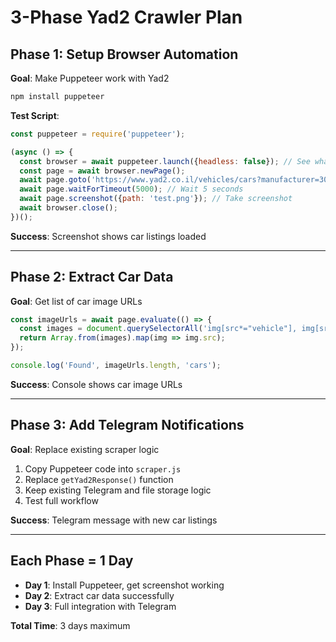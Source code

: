 # 3-Phase Yad2 Crawler Plan

## Phase 1: Setup Browser Automation
**Goal**: Make Puppeteer work with Yad2

```bash
npm install puppeteer
```

**Test Script**:
```javascript
const puppeteer = require('puppeteer');

(async () => {
  const browser = await puppeteer.launch({headless: false}); // See what happens
  const page = await browser.newPage();
  await page.goto('https://www.yad2.co.il/vehicles/cars?manufacturer=30&model=10379&year=2008--1&price=-1-10000');
  await page.waitForTimeout(5000); // Wait 5 seconds
  await page.screenshot({path: 'test.png'}); // Take screenshot
  await browser.close();
})();
```

**Success**: Screenshot shows car listings loaded

---

## Phase 2: Extract Car Data
**Goal**: Get list of car image URLs

```javascript
const imageUrls = await page.evaluate(() => {
  const images = document.querySelectorAll('img[src*="vehicle"], img[src*="car"]');
  return Array.from(images).map(img => img.src);
});

console.log('Found', imageUrls.length, 'cars');
```

**Success**: Console shows car image URLs

---

## Phase 3: Add Telegram Notifications
**Goal**: Replace existing scraper logic

1. Copy Puppeteer code into `scraper.js`
2. Replace `getYad2Response()` function
3. Keep existing Telegram and file storage logic
4. Test full workflow

**Success**: Telegram message with new car listings

---

## Each Phase = 1 Day
- **Day 1**: Install Puppeteer, get screenshot working
- **Day 2**: Extract car data successfully  
- **Day 3**: Full integration with Telegram

**Total Time**: 3 days maximum